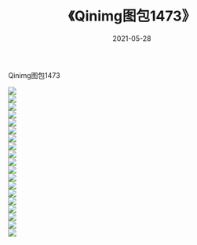 ﻿---
layout: post
title:  《Qinimg图包1473》
date:   2021-05-28
img: http://imgx.orgx.ga/Qinimg图包/Qinimg图包1473/000.jpg
categories: [美女, 清纯, 唯美]
---

Qinimg图包1473

 ![](http://imgx.orgx.ga/Qinimg图包/Qinimg图包1473/001.jpg) <br>![](http://imgx.orgx.ga/Qinimg图包/Qinimg图包1473/002.jpg) <br>![](http://imgx.orgx.ga/Qinimg图包/Qinimg图包1473/003.jpg) <br>![](http://imgx.orgx.ga/Qinimg图包/Qinimg图包1473/004.jpg) <br>![](http://imgx.orgx.ga/Qinimg图包/Qinimg图包1473/005.jpg) <br>![](http://imgx.orgx.ga/Qinimg图包/Qinimg图包1473/006.jpg) <br>![](http://imgx.orgx.ga/Qinimg图包/Qinimg图包1473/007.jpg) <br>![](http://imgx.orgx.ga/Qinimg图包/Qinimg图包1473/008.jpg) <br>![](http://imgx.orgx.ga/Qinimg图包/Qinimg图包1473/009.jpg) <br>![](http://imgx.orgx.ga/Qinimg图包/Qinimg图包1473/010.jpg) <br>![](http://imgx.orgx.ga/Qinimg图包/Qinimg图包1473/011.jpg) <br>![](http://imgx.orgx.ga/Qinimg图包/Qinimg图包1473/012.jpg) <br>![](http://imgx.orgx.ga/Qinimg图包/Qinimg图包1473/013.jpg) <br>![](http://imgx.orgx.ga/Qinimg图包/Qinimg图包1473/014.jpg) <br>![](http://imgx.orgx.ga/Qinimg图包/Qinimg图包1473/015.jpg) <br>![](http://imgx.orgx.ga/Qinimg图包/Qinimg图包1473/016.jpg) <br>![](http://imgx.orgx.ga/Qinimg图包/Qinimg图包1473/017.jpg) <br>![](http://imgx.orgx.ga/Qinimg图包/Qinimg图包1473/018.jpg) <br>![](http://imgx.orgx.ga/Qinimg图包/Qinimg图包1473/019.jpg) <br>